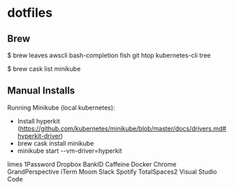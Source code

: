 # dotfiles

## Brew

$ brew leaves
awscli
bash-completion
fish
git
htop
kubernetes-cli
tree

$ brew cask list
minikube

## Manual Installs

Running Minikube (local kubernetes):
- Install hyperkit (https://github.com/kubernetes/minikube/blob/master/docs/drivers.md#hyperkit-driver)
- brew cask install minikube
- minikube start --vm-driver=hyperkit

limes
1Password
Dropbox
BankID
Caffeine
Docker
Chrome
GrandPerspective
iTerm
Moom
Slack
Spotify
TotalSpaces2
Visual Studio Code
